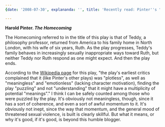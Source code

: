 ```yaml
---
{date: '2008-07-30', explananda: '', title: 'Recently read: Pinter''s "The Homecoming"'}

---
```

<strong>Harold Pinter.  <em>The Homecoming</em></strong>

The Homecoming referred to in the title of this play is that of Teddy, a philosophy professor, returned from America to his family home in North London, with his wife of six years, Ruth.  As the play progresses, Teddy's family behaves in increasingly sexually inappropriate ways toward Ruth, but neither Teddy nor Ruth respond as one might expect.  And then the play ends.  

According to the <a href="http://en.wikipedia.org/wiki/The_Homecoming">Wikipedia page</a> for this play, "the play's earliest critics complained that it (like Pinter's other plays) was "plotless", as well as "meaningless" and "emotionless" (lacking character motivation), finding the play "puzzling" and not "understanding" that it might have a multiplicity of potential "meanings"."  I think I can be safely counted among those who were puzzled by the play.  It's obviously not meaningless, though, since it has a sort of coherence, and even a sort of awful momentum to it.  It's obviously not inept, since the way that momentum, and the general mood of threatened sexual violence, is built is clearly skillful.  But what it means, or why it's good, if it's good, is beyond this humble blogger.
